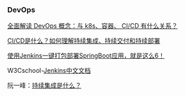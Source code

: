 ### DevOps

[全面解读 DevOps 概念：与 k8s、容器、 CI/CD 有什么关系？](https://www.redhat.com/zh/topics/devops)

[CI/CD是什么？如何理解持续集成、持续交付和持续部署](CI/CD是什么？如何理解持续集成、持续交付和持续部署)



[使用Jenkins一键打包部署SpringBoot应用，就是这么6！](https://mp.weixin.qq.com/s/tQqvgSc9cHBtnqRQSbI4aw)

W3Cschool-[Jenkins中文文档](https://www.w3cschool.cn/jenkins/)



阮一峰：[持续集成是什么？](https://www.ruanyifeng.com/blog/2015/09/continuous-integration.html)

